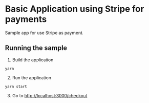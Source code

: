 # Basic Application using Stripe for payments

Sample app for use Stripe as payment.

## Running the sample

1. Build the application

~~~
yarn
~~~

2. Run the application

~~~
yarn start
~~~

3. Go to [http://localhost:3000/checkout](http://localhost:3000/checkout)